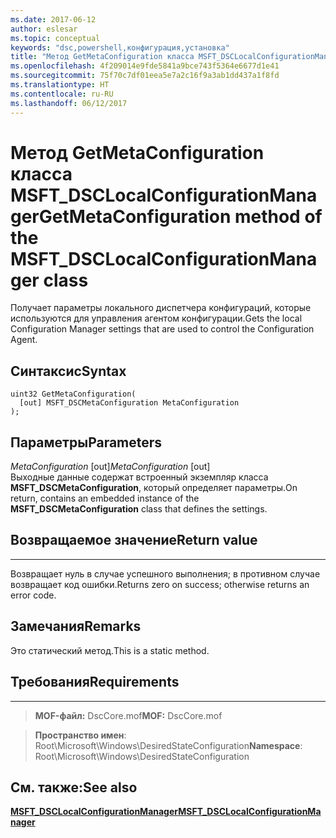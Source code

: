 ```yaml
---
ms.date: 2017-06-12
author: eslesar
ms.topic: conceptual
keywords: "dsc,powershell,конфигурация,установка"
title: "Метод GetMetaConfiguration класса MSFT_DSCLocalConfigurationManager"
ms.openlocfilehash: 4f209014e9fde5841a9bce743f5364e6677d1e41
ms.sourcegitcommit: 75f70c7df01eea5e7a2c16f9a3ab1dd437a1f8fd
ms.translationtype: HT
ms.contentlocale: ru-RU
ms.lasthandoff: 06/12/2017
---
```

# <a name="getmetaconfiguration-method-of-the-msftdsclocalconfigurationmanager-class"></a><span data-ttu-id="4d6f6-103">Метод GetMetaConfiguration класса MSFT_DSCLocalConfigurationManager</span><span class="sxs-lookup"><span data-stu-id="4d6f6-103">GetMetaConfiguration method of the MSFT_DSCLocalConfigurationManager class</span></span>

<span data-ttu-id="4d6f6-104">Получает параметры локального диспетчера конфигураций, которые используются для управления агентом конфигурации.</span><span class="sxs-lookup"><span data-stu-id="4d6f6-104">Gets the local Configuration Manager settings that are used to control the Configuration Agent.</span></span>

<a name="syntax"></a><span data-ttu-id="4d6f6-105">Синтаксис</span><span class="sxs-lookup"><span data-stu-id="4d6f6-105">Syntax</span></span>
------

```mof
uint32 GetMetaConfiguration(
  [out] MSFT_DSCMetaConfiguration MetaConfiguration
);
```

<a name="parameters"></a><span data-ttu-id="4d6f6-106">Параметры</span><span class="sxs-lookup"><span data-stu-id="4d6f6-106">Parameters</span></span>
----------

<span data-ttu-id="4d6f6-107">*MetaConfiguration* \[out\]</span><span class="sxs-lookup"><span data-stu-id="4d6f6-107">*MetaConfiguration* \[out\]</span></span>  
<span data-ttu-id="4d6f6-108">Выходные данные содержат встроенный экземпляр класса **MSFT_DSCMetaConfiguration**, который определяет параметры.</span><span class="sxs-lookup"><span data-stu-id="4d6f6-108">On return, contains an embedded instance of the **MSFT_DSCMetaConfiguration** class that defines the settings.</span></span>

## <a name="return-value"></a><span data-ttu-id="4d6f6-109">Возвращаемое значение</span><span class="sxs-lookup"><span data-stu-id="4d6f6-109">Return value</span></span>
------------

<span data-ttu-id="4d6f6-110">Возвращает нуль в случае успешного выполнения; в противном случае возвращает код ошибки.</span><span class="sxs-lookup"><span data-stu-id="4d6f6-110">Returns zero on success; otherwise returns an error code.</span></span>

## <a name="remarks"></a><span data-ttu-id="4d6f6-111">Замечания</span><span class="sxs-lookup"><span data-stu-id="4d6f6-111">Remarks</span></span>

<span data-ttu-id="4d6f6-112">Это статический метод.</span><span class="sxs-lookup"><span data-stu-id="4d6f6-112">This is a static method.</span></span>

## <a name="requirements"></a><span data-ttu-id="4d6f6-113">Требования</span><span class="sxs-lookup"><span data-stu-id="4d6f6-113">Requirements</span></span>
------------
><span data-ttu-id="4d6f6-114">**MOF-файл:** DscCore.mof</span><span class="sxs-lookup"><span data-stu-id="4d6f6-114">**MOF:** DscCore.mof</span></span>

><span data-ttu-id="4d6f6-115">**Пространство имен**: Root\Microsoft\Windows\DesiredStateConfiguration</span><span class="sxs-lookup"><span data-stu-id="4d6f6-115">**Namespace**: Root\Microsoft\Windows\DesiredStateConfiguration</span></span>


## <a name="see-also"></a><span data-ttu-id="4d6f6-116">См. также:</span><span class="sxs-lookup"><span data-stu-id="4d6f6-116">See also</span></span>


[<span data-ttu-id="4d6f6-117">**MSFT_DSCLocalConfigurationManager**</span><span class="sxs-lookup"><span data-stu-id="4d6f6-117">**MSFT_DSCLocalConfigurationManager**</span></span>](msft-dsclocalconfigurationmanager.md)


 

 



